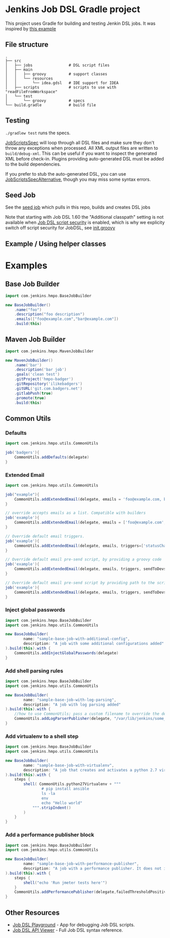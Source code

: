 # Jenkins Job DSL Gradle project

This project uses Gradle for building and testing Jenkin DSL jobs. It was inspired by [this example](https://github.com/sheehan/job-dsl-gradle-example)

## File structure

    .
    ├── src
    │   ├── jobs                # DSL script files
    │   ├── main
    │   │   ├── groovy          # support classes
    │   │   └── resources
    │   │       └── idea.gdsl   # IDE support for IDEA
    │   ├── scripts             # scripts to use with "readFileFromWorkspace"
    │   └── test
    │       └── groovy          # specs
    └── build.gradle            # build file

## Testing

`./gradlew test` runs the specs.

[JobScriptsSpec](src/test/groovy/com/dslexample/JobScriptsSpec.groovy) 
will loop through all DSL files and make sure they don't throw any exceptions when processed. All XML output files are written to `build/debug-xml`. 
This can be useful if you want to inspect the generated XML before check-in. Plugins providing auto-generated DSL must be added to the build dependencies.

If you prefer to stub the auto-generated DSL, you can use [JobScriptsSpecAlternative](src/test/groovy/com/dslexample/JobScriptsSpecAlternative.groovy),
though you may miss some syntax errors.

## Seed Job

See the [seed job](seed_jobs/jobs.d/hmpo_seed_job) which pulls in this repo, builds and creates DSL jobs

Note that starting with Job DSL 1.60 the "Additional classpath" setting is not available when
[Job DSL script security](https://github.com/jenkinsci/job-dsl-plugin/wiki/Script-Security) is enabled, which
is why we explicity switch off script security for JobDSL, see [init.groovy](init.groovy)

## Example / Using helper classes

# Examples

## Base Job Builder

```groovy
import com.jenkins.hmpo.BaseJobBuilder

new BaseJobBuilder()
    .name("foo")
    .description("foo description")
    .emails(["foo@example.com","bar@example.com"])
    .build(this)
```

## Maven Job Builder

```groovy
import com.jenkins.hmpo.MavenJobBuilder

new MavenJobBuilder()
    .name('bar')
    .description('bar job')
    .goals('clean test')
    .gitProject('hmpo-badger')
    .gitRepository('ilikebadgers')
    .gitURL('git.com.badgers.net')
    .gitlabPush(true)
    .promote(true)
    .build(this)
```

## Common Utils

### Defaults

```groovy
import com.jenkins.hmpo.utils.CommonUtils

job('badgers'){
    CommonUtils.addDefaults(delegate)
}
```

### Extended Email

```groovy
import com.jenkins.hmpo.utils.CommonUtils

job("example"){
    CommonUtils.addExtendedEmail(delegate, emails = 'foo@example.com, bar@example.com')
}

// override accepts emails as a list. Compatible with builders
job('example'){
    CommonUtils.addExtendedEmail(delegate, emails = ['foo@example.com', 'bar@example.com'])
}

// Override default email triggers.
job('example'){
    CommonUtils.addExtendedEmail(delegate, emails, triggers=['statusChanged'])
}

// Override default email pre-send script, by providing a groovy code
job('example'){
    CommonUtils.addExtendedEmail(delegate, emails, triggers, sendToDevs, senToReq, includeCulprits, sendToRecipient, "cancel = true")
}

// Override default email pre-send script by providing path to the script file
job('example'){
    CommonUtils.addExtendedEmail(delegate, emails, triggers, sendToDevs, sendToReq, includeCulprits, sendToRecipient, "\${SCRIPT, template='path/to/script.groovy'}"
}
```

### Inject global passwords

```groovy
import com.jenkins.hmpo.BaseJobBuilder
import com.jenkins.hmpo.utils.CommonUtils

new BaseJobBuilder(
        name: "sample-base-job-with-additional-config",
        description: "A job with some additional configurations added"
).build(this).with {
    CommonUtils.addInjectGlobalPasswords(delegate)
}
```

### Add shell parsing rules

```groovy
import com.jenkins.hmpo.BaseJobBuilder
import com.jenkins.hmpo.utils.CommonUtils

new BaseJobBuilder(
        name: "sample-base-job-with-log-parsing",
        description: "A job with log parsing added"
).build(this).with {
    //how to use CommonUtils; pass a custom filename to override the default
    CommonUtils.addLogParserPublisher(delegate, "/var/lib/jenkins/some_rules_file.txt")
}
```

### Add virtualenv to a shell step

```groovy
import com.jenkins.hmpo.BaseJobBuilder
import com.jenkins.hmpo.utils.CommonUtils

new BaseJobBuilder(
        name: "sample-base-job-with-virtualenv",
        description: "A job that creates and activates a python 2.7 virtualenv"
).build(this).with {
    steps {
        shell( CommonUtils.python27Virtualenv + """
                # pip install ansible
                ls -la
                env
                echo "Hello world"
            """.stripIndent()
        )
    }
}
```

### Add a performance publisher block

```groovy
import com.jenkins.hmpo.BaseJobBuilder
import com.jenkins.hmpo.utils.CommonUtils

new BaseJobBuilder(
        name: "sample-base-job-with-performance-publisher",
        description: "A job with a performance publisher. It does not include the actual bits that run the load tests"
).build(this).with {
    steps {
        shell("echo 'Run jmeter tests here'")
    }
    CommonUtils.addPerformancePublisher(delegate,failedThresholdPositive=10, failedThresholdNegative=10, unstableThresholdPositive=5, unstableThresholdNegative=5)
}
```

## Other Resources

* [Job DSL Playground](http://job-dsl.herokuapp.com/) - App for debugging Job DSL scripts.
* [Job DSL API Viewer](https://jenkinsci.github.io/job-dsl-plugin/) - Full Job DSL syntax reference.
